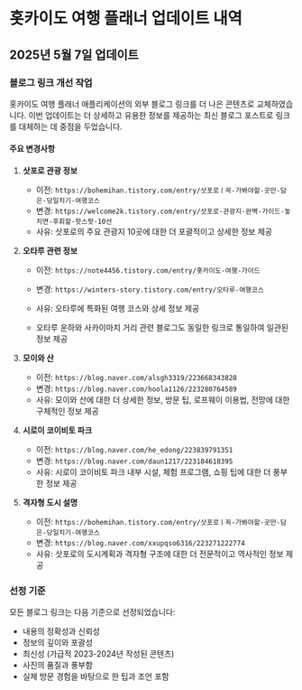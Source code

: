 # 홋카이도 여행 플래너 업데이트 내역

## 2025년 5월 7일 업데이트

### 블로그 링크 개선 작업

홋카이도 여행 플래너 애플리케이션의 외부 블로그 링크를 더 나은 콘텐츠로 교체하였습니다. 이번 업데이트는 더 상세하고 유용한 정보를 제공하는 최신 블로그 포스트로 링크를 대체하는 데 중점을 두었습니다.

#### 주요 변경사항

1. **삿포로 관광 정보**
   - 이전: `https://bohemihan.tistory.com/entry/삿포로ㅣ꼭-가봐야할-곳만-담은-당일치기-여행코스`
   - 변경: `https://welcome2k.tistory.com/entry/삿포로-관광지-완벽-가이드-놓치면-후회할-핫스팟-10선`
   - 사유: 삿포로의 주요 관광지 10곳에 대한 더 포괄적이고 상세한 정보 제공

2. **오타루 관련 정보**
   - 이전: `https://note4456.tistory.com/entry/홋카이도-여행-가이드`
   - 변경: `https://winters-story.tistory.com/entry/오타루-여행코스`
   - 사유: 오타루에 특화된 여행 코스와 상세 정보 제공
   
   - 오타루 운하와 사카이마치 거리 관련 블로그도 동일한 링크로 통일하여 일관된 정보 제공

3. **모이와 산**
   - 이전: `https://blog.naver.com/alsgh3319/223668343828`
   - 변경: `https://blog.naver.com/hoola1126/223280764589`
   - 사유: 모이와 산에 대한 더 상세한 정보, 방문 팁, 로프웨이 이용법, 전망에 대한 구체적인 정보 제공

4. **시로이 코이비토 파크**
   - 이전: `https://blog.naver.com/he_edong/223839791351`
   - 변경: `https://blog.naver.com/daun1217/223184618395`
   - 사유: 시로이 코이비토 파크 내부 시설, 체험 프로그램, 쇼핑 팁에 대한 더 풍부한 정보 제공

5. **격자형 도시 설명**
   - 이전: `https://bohemihan.tistory.com/entry/삿포로ㅣ꼭-가봐야할-곳만-담은-당일치기-여행코스`
   - 변경: `https://blog.naver.com/xxupqso6316/223271222774`
   - 사유: 삿포로의 도시계획과 격자형 구조에 대한 더 전문적이고 역사적인 정보 제공

### 선정 기준

모든 블로그 링크는 다음 기준으로 선정되었습니다:
- 내용의 정확성과 신뢰성
- 정보의 깊이와 포괄성
- 최신성 (가급적 2023-2024년 작성된 콘텐츠)
- 사진의 품질과 풍부함
- 실제 방문 경험을 바탕으로 한 팁과 조언 포함